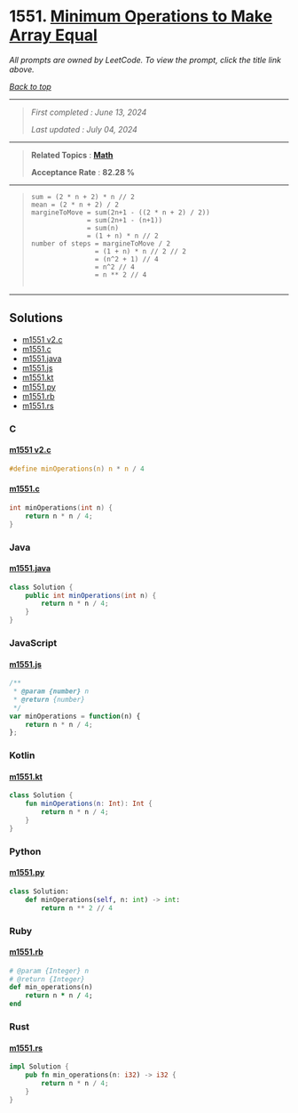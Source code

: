 # 1551. [Minimum Operations to Make Array Equal](<https://leetcode.com/problems/minimum-operations-to-make-array-equal>)

*All prompts are owned by LeetCode. To view the prompt, click the title link above.*

*[Back to top](<../README.md>)*

------

> *First completed : June 13, 2024*
>
> *Last updated : July 04, 2024*

------

> **Related Topics** : **[Math](<by_topic/Math.md>)**
>
> **Acceptance Rate** : **82.28 %**

------

> 
> ```
> sum = (2 * n + 2) * n // 2
> mean = (2 * n + 2) / 2
> margineToMove = sum(2n+1 - ((2 * n + 2) / 2)) 
>               = sum(2n+1 - (n+1)) 
>               = sum(n) 
>               = (1 + n) * n // 2
> number of steps = margineToMove / 2 
>                 = (1 + n) * n // 2 // 2 
>                 = (n^2 + 1) // 4 
>                 = n^2 // 4
>                 = n ** 2 // 4
>         
> ```

------

## Solutions

- [m1551 v2.c](<../my-submissions/m1551 v2.c>)
- [m1551.c](<../my-submissions/m1551.c>)
- [m1551.java](<../my-submissions/m1551.java>)
- [m1551.js](<../my-submissions/m1551.js>)
- [m1551.kt](<../my-submissions/m1551.kt>)
- [m1551.py](<../my-submissions/m1551.py>)
- [m1551.rb](<../my-submissions/m1551.rb>)
- [m1551.rs](<../my-submissions/m1551.rs>)
### C
#### [m1551 v2.c](<../my-submissions/m1551 v2.c>)
```C
#define minOperations(n) n * n / 4
```

#### [m1551.c](<../my-submissions/m1551.c>)
```C
int minOperations(int n) {
    return n * n / 4;
}
```

### Java
#### [m1551.java](<../my-submissions/m1551.java>)
```Java
class Solution {
    public int minOperations(int n) {
        return n * n / 4;
    }
}
```

### JavaScript
#### [m1551.js](<../my-submissions/m1551.js>)
```JavaScript
/**
 * @param {number} n
 * @return {number}
 */
var minOperations = function(n) {
    return n * n / 4;
};
```

### Kotlin
#### [m1551.kt](<../my-submissions/m1551.kt>)
```Kotlin
class Solution {
    fun minOperations(n: Int): Int {
        return n * n / 4;
    }
}
```

### Python
#### [m1551.py](<../my-submissions/m1551.py>)
```Python
class Solution:
    def minOperations(self, n: int) -> int:
        return n ** 2 // 4
```

### Ruby
#### [m1551.rb](<../my-submissions/m1551.rb>)
```Ruby
# @param {Integer} n
# @return {Integer}
def min_operations(n)
    return n * n / 4;
end
```

### Rust
#### [m1551.rs](<../my-submissions/m1551.rs>)
```Rust
impl Solution {
    pub fn min_operations(n: i32) -> i32 {
        return n * n / 4;
    }
}
```

